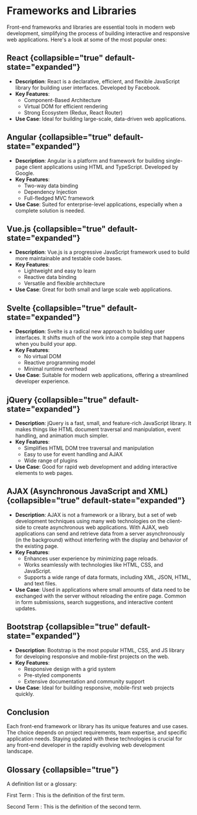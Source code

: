 # Frameworks and Libraries

Front-end frameworks and libraries are essential tools in modern web development, simplifying the process of building
interactive and responsive web applications. Here's a look at some of the most popular ones:

## React {collapsible="true" default-state="expanded"}

- **Description**: React is a declarative, efficient, and flexible JavaScript library for building user interfaces.
  Developed by Facebook.
- **Key Features**:
    - Component-Based Architecture
    - Virtual DOM for efficient rendering
    - Strong Ecosystem (Redux, React Router)
- **Use Case**: Ideal for building large-scale, data-driven web applications.

## Angular {collapsible="true" default-state="expanded"}

- **Description**: Angular is a platform and framework for building single-page client applications using HTML and
  TypeScript. Developed by Google.
- **Key Features**:
    - Two-way data binding
    - Dependency Injection
    - Full-fledged MVC framework
- **Use Case**: Suited for enterprise-level applications, especially when a complete solution is needed.

## Vue.js {collapsible="true" default-state="expanded"}

- **Description**: Vue.js is a progressive JavaScript framework used to build more maintainable and testable code bases.
- **Key Features**:
    - Lightweight and easy to learn
    - Reactive data binding
    - Versatile and flexible architecture
- **Use Case**: Great for both small and large scale web applications.

## Svelte {collapsible="true" default-state="expanded"}

- **Description**: Svelte is a radical new approach to building user interfaces. It shifts much of the work into a
  compile step that happens when you build your app.
- **Key Features**:
    - No virtual DOM
    - Reactive programming model
    - Minimal runtime overhead
- **Use Case**: Suitable for modern web applications, offering a streamlined developer experience.

## jQuery {collapsible="true" default-state="expanded"}

- **Description**: jQuery is a fast, small, and feature-rich JavaScript library. It makes things like HTML document
  traversal and manipulation, event handling, and animation much simpler.
- **Key Features**:
    - Simplifies HTML DOM tree traversal and manipulation
    - Easy to use for event handling and AJAX
    - Wide range of plugins
- **Use Case**: Good for rapid web development and adding interactive elements to web pages.

## AJAX (Asynchronous JavaScript and XML) {collapsible="true" default-state="expanded"}

- **Description**: AJAX is not a framework or a library, but a set of web development techniques using many web
  technologies on the client-side to create asynchronous web applications. With AJAX, web applications can send and
  retrieve data from a server asynchronously (in the background) without interfering with the display and behavior of
  the existing page.
- **Key Features**:
    - Enhances user experience by minimizing page reloads.
    - Works seamlessly with technologies like HTML, CSS, and JavaScript.
    - Supports a wide range of data formats, including XML, JSON, HTML, and text files.
- **Use Case**: Used in applications where small amounts of data need to be exchanged with the server without reloading
  the entire page. Common in form submissions, search suggestions, and interactive content updates.

## Bootstrap {collapsible="true" default-state="expanded"}

- **Description**: Bootstrap is the most popular HTML, CSS, and JS library for developing responsive and mobile-first
  projects on the web.
- **Key Features**:
    - Responsive design with a grid system
    - Pre-styled components
    - Extensive documentation and community support
- **Use Case**: Ideal for building responsive, mobile-first web projects quickly.

## Conclusion

Each front-end framework or library has its unique features and use cases. The choice depends on project requirements,
team expertise, and specific application needs. Staying updated with these technologies is crucial for any front-end
developer in the rapidly evolving web development landscape.

## Glossary {collapsible="true"}

A definition list or a glossary:

First Term
: This is the definition of the first term.

Second Term
: This is the definition of the second term.
